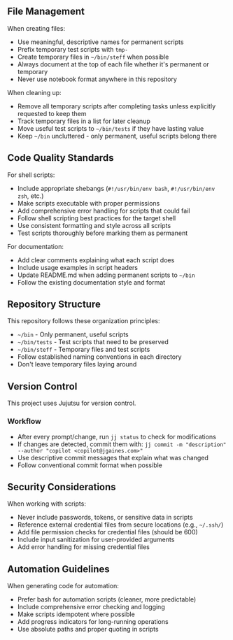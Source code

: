 ## File Management

When creating files:
- Use meaningful, descriptive names for permanent scripts
- Prefix temporary test scripts with `tmp-`
- Create temporary files in `~/bin/steff` when possible
- Always document at the top of each file whether it's permanent or temporary
- Never use notebook format anywhere in this repository

When cleaning up:
- Remove all temporary scripts after completing tasks unless explicitly requested to keep them
- Track temporary files in a list for later cleanup
- Move useful test scripts to `~/bin/tests` if they have lasting value
- Keep `~/bin` uncluttered - only permanent, useful scripts belong there

## Code Quality Standards

For shell scripts:
- Include appropriate shebangs (`#!/usr/bin/env bash`, `#!/usr/bin/env zsh`, etc.)
- Make scripts executable with proper permissions
- Add comprehensive error handling for scripts that could fail
- Follow shell scripting best practices for the target shell
- Use consistent formatting and style across all scripts
- Test scripts thoroughly before marking them as permanent

For documentation:
- Add clear comments explaining what each script does
- Include usage examples in script headers
- Update README.md when adding permanent scripts to `~/bin`
- Follow the existing documentation style and format

## Repository Structure

This repository follows these organization principles:
- `~/bin` - Only permanent, useful scripts
- `~/bin/tests` - Test scripts that need to be preserved
- `~/bin/steff` - Temporary files and test scripts
- Follow established naming conventions in each directory
- Don't leave temporary files laying around

## Version Control
This project uses Jujutsu for version control.

### Workflow
- After every prompt/change, run `jj status` to check for modifications
- If changes are detected, commit them with: `jj commit -m "description" --author "copilot <copilot@jgaines.com>"`
- Use descriptive commit messages that explain what was changed
- Follow conventional commit format when possible

## Security Considerations

When working with scripts:
- Never include passwords, tokens, or sensitive data in scripts
- Reference external credential files from secure locations (e.g., `~/.ssh/`)
- Add file permission checks for credential files (should be 600)
- Include input sanitization for user-provided arguments
- Add error handling for missing credential files

## Automation Guidelines

When generating code for automation:
- Prefer bash for automation scripts (cleaner, more predictable)
- Include comprehensive error checking and logging
- Make scripts idempotent where possible
- Add progress indicators for long-running operations
- Use absolute paths and proper quoting in scripts

